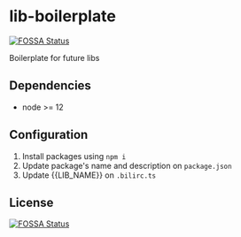 # lib-boilerplate
[![FOSSA Status](https://app.fossa.com/api/projects/git%2Bgithub.com%2FW-Dental%2Flib-boilerplate.svg?type=shield)](https://app.fossa.com/projects/git%2Bgithub.com%2FW-Dental%2Flib-boilerplate?ref=badge_shield)

Boilerplate for future libs

## Dependencies
  * node >= 12

## Configuration
1. Install packages using `npm i`
2. Update package's name and description on `package.json`
3. Update {{LIB_NAME}} on `.bilirc.ts`


## License
[![FOSSA Status](https://app.fossa.com/api/projects/git%2Bgithub.com%2FW-Dental%2Flib-boilerplate.svg?type=large)](https://app.fossa.com/projects/git%2Bgithub.com%2FW-Dental%2Flib-boilerplate?ref=badge_large)